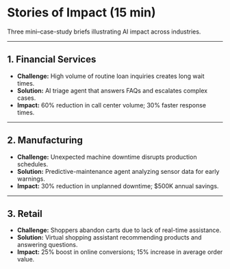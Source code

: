 # Stories of Impact (15 min)

Three mini–case-study briefs illustrating AI impact across industries.

---

## 1. Financial Services
- **Challenge:** High volume of routine loan inquiries creates long wait times.
- **Solution:** AI triage agent that answers FAQs and escalates complex cases.
- **Impact:** 60% reduction in call center volume; 30% faster response times.

---

## 2. Manufacturing
- **Challenge:** Unexpected machine downtime disrupts production schedules.
- **Solution:** Predictive-maintenance agent analyzing sensor data for early warnings.
- **Impact:** 30% reduction in unplanned downtime; \$500K annual savings.

---

## 3. Retail
- **Challenge:** Shoppers abandon carts due to lack of real-time assistance.
- **Solution:** Virtual shopping assistant recommending products and answering questions.
- **Impact:** 25% boost in online conversions; 15% increase in average order value.
